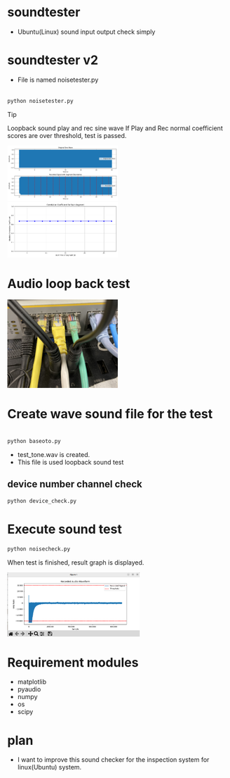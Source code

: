 # soundtester
- Ubuntu(Linux) sound input output check simply
# soundtester v2
- File is named noisetester.py

```python

python noisetester.py

```
> [!TIP]
> Loopback sound play and rec sine wave
> If Play and Rec normal coefficient scores are over threshold, test is passed.

<img src="sin.png" width="50%" />

<img src="sindata.png" width="50%" />
  
# Audio loop back test
<img src="loopback.jpg" width="50%" />

# Create wave sound file for the test

```python

python baseoto.py

```
- test_tone.wav is created.
- This file is used loopback sound test

##  device number channel check 

```python
python device_check.py

```

# Execute sound test

```python
python noisecheck.py

```
When test is finished, result graph is displayed.

<img src="acceptableALC892.png" width="60%" />


# Requirement modules
- matplotlib
- pyaudio
- numpy
- os
- scipy

# plan
- I want to improve this sound checker for the inspection system for linux(Ubuntu) system.

